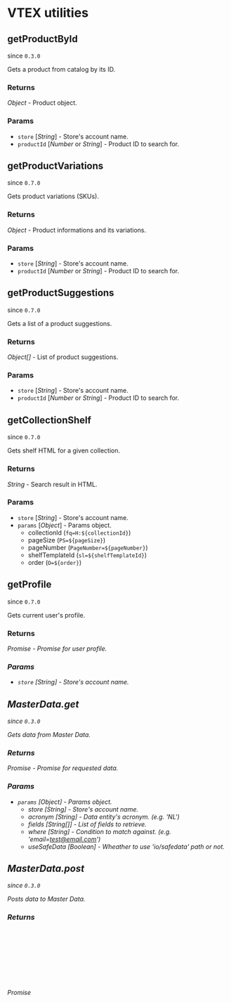 # VTEX utilities

## getProductById
since `0.3.0`

Gets a product from catalog by its ID.

### Returns
*Object* - Product object.

### Params

 - `store` [*String*] - Store's account name.
 - `productId` [*Number* or *String*] - Product ID to search for.


## getProductVariations
since `0.7.0`

Gets product variations (SKUs).

### Returns
*Object* - Product informations and its variations.

### Params

 - `store` [*String*] - Store's account name.
 - `productId` [*Number* or *String*] - Product ID to search for.


## getProductSuggestions
since `0.7.0`

Gets a list of a product suggestions.

### Returns
*Object[]* - List of product suggestions.

### Params

 - `store` [*String*] - Store's account name.
 - `productId` [*Number* or *String*] - Product ID to search for.


## getCollectionShelf
since `0.7.0`

Gets shelf HTML for a given collection.

### Returns
*String* - Search result in HTML.

### Params

- `store` [*String*] - Store's account name.
- `params` [*Object*] - Params object.
  - collectionId (`fq=H:${collectionId}`) 
  - pageSize (`PS=${pageSize}`)
  - pageNumber (`PageNumber=${pageNumber}`) 
  - shelfTemplateId (`sl=${shelfTemplateId}`) 
  - order (`O=${order}`) 


## getProfile
since `0.7.0`

Gets current user's profile.

### Returns
*Promise<Object>* - Promise for user profile.

### Params

- `store` [*String*] - Store's account name.

## MasterData.get
since `0.3.0`

Gets data from Master Data.

### Returns
*Promise<Object>* - Promise for requested data.

### Params
- `params` [*Object*] - Params object.
  - store [*String*] - Store's account name.
  - acronym [*String*] - Data entity's acronym. (e.g. 'NL')
  - fields [*String[]*] - List of fields to retrieve.
  - where [*String*] - Condition to match against. (e.g. 'email=test@email.com')
  - useSafeData [*Boolean*] - Wheather to use 'io/safedata' path or not.


## MasterData.post
since `0.3.0`

Posts data to Master Data.

### Returns
*Promise<Object>* - Promise for posted data.

### Params
- `params` [*Object*] - Params object.
  - store [*String*] - Store's account name.
  - acronym [*String*] - Data entity's acronym. (e.g. 'NL')
  - data [*Object*] - Data to post.